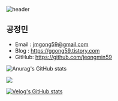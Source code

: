 ![header](https://capsule-render.vercel.app/api?type=soft&color=blue&height=100&section=header&text=jeongmin&fontSize=70)

## 공정민
- Email : jmgong59@gmail.com
- Blog : https://ggong59.tistory.com
- GitHub: https://github.com/jeongmin59



![Anurag's GitHub stats](https://github-readme-stats.vercel.app/api?username=jeongmin59&show_icons=true&theme=onedark)

<img src="http://mazandi.herokuapp.com/api?handle=jmgong59&theme=cold"/>

[![Velog's GitHub stats](https://velog-readme-stats.vercel.app/api?name=jmgong59)](https://velog.io/@jmgong59)
